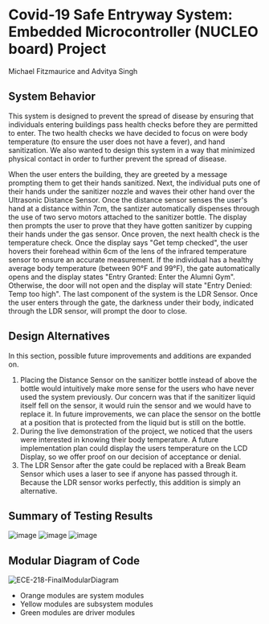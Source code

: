 # Covid-19 Safe Entryway System: Embedded Microcontroller (NUCLEO board) Project

Michael Fitzmaurice and Advitya Singh

## System Behavior

This system is designed to prevent the spread of disease by ensuring that individuals entering buildings pass health checks before they are permitted to enter. The two health checks we have decided to focus on were body temperature (to ensure the user does not have a fever), and hand sanitization. We also wanted to design this system in a way that minimized physical contact in order to further prevent the spread of disease.

When the user enters the building, they are greeted by a message prompting them to get their hands sanitized. Next, the individual puts one of their hands under the sanitizer nozzle and waves their other hand over the Ultrasonic Distance Sensor. Once the distance sensor senses the user's hand at a distance within 7cm, the santizer automatically dispenses through the use of two servo motors attached to the sanitizer bottle. The display then prompts the user to prove that they have gotten sanitizer by cupping their hands under the gas sensor. Once proven, the next health check is the temperature check. Once the display says "Get temp checked", the user hovers their forehead within 6cm of the lens of the infrared temperature sensor to ensure an accurate measurement. If the individual has a healthy average body temperature (between 90°F and 99°F), the gate automatically opens and the display states "Entry Granted: Enter the Alumni Gym". Otherwise, the door will not open and the display will state "Entry Denied: Temp too high". The last component of the system is the LDR Sensor. Once the user enters through the gate, the darkness under their body, indicated through the LDR sensor, will prompt the door to close. 

## Design Alternatives
In this section, possible future improvements and additions are expanded on.

1) Placing the Distance Sensor on the sanitizer bottle instead of above the bottle would intuitively make more sense for the users who have never used the system previously. Our concern was that if the sanitizer liquid itself fell on the sensor, it would ruin the sensor and we would have to replace it. In future improvements, we can place the sensor on the bottle at a position that is protected from the liquid but is still on the bottle.
2) During the live demonstration of the project, we noticed that the users were interested in knowing their body temperature. A future implementation plan could display the users temperature on the LCD Display, so we offer proof on our decision of acceptance or denial.
3) The LDR Sensor after the gate could be replaced with a Break Beam Sensor which uses a laser to see if anyone has passed through it. Because the LDR sensor works perfectly, this addition is simply an alternative.

## Summary of Testing Results
![image](https://github.com/user-attachments/assets/9608b552-6800-4cd9-bf98-037f10b0159d)
![image](https://github.com/user-attachments/assets/d83822d9-f62c-4a0e-87ad-0ed2bea39043)
![image](https://github.com/user-attachments/assets/e714834c-1a23-4e2e-858f-44f16a891840)

## Modular Diagram of Code
![ECE-218-FinalModularDiagram](https://github.com/user-attachments/assets/bf007645-f108-45d2-a2cd-0eb31b12ecec)
- Orange modules are system modules
- Yellow modules are subsystem modules
- Green modules are driver modules

